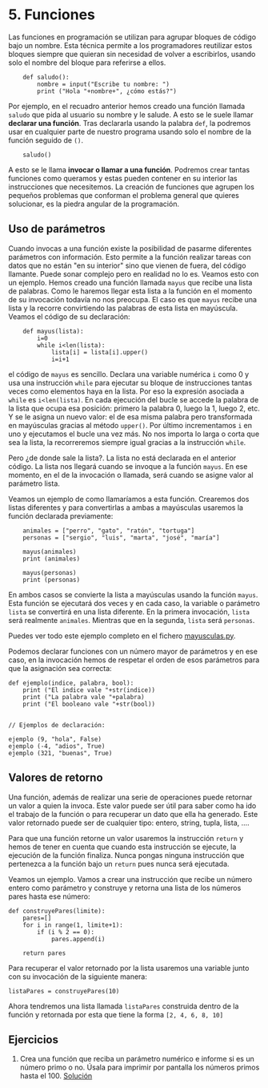 

# 5. Funciones

Las funciones en programación se utilizan para agrupar bloques de código bajo un
nombre. Esta técnica permite a los programadores reutilizar estos bloques
siempre que quieran sin necesidad de volver a escribirlos, usando solo el nombre
del bloque para referirse a ellos.


```
    def saludo():
        nombre = input("Escribe tu nombre: ")
        print ("Hola "+nombre+", ¿cómo estás?")
```

Por ejemplo, en el recuadro anterior hemos creado una función llamada `saludo`
que pida al usuario su nombre y le salude. A esto se le suele llamar **declarar
una función**. Tras declararla usando la palabra `def`, la podremos usar en
cualquier parte de nuestro programa usando solo el nombre de la función seguido
de `()`.

```
    saludo()
```

A esto se le llama **invocar o llamar a una función**. Podremos crear tantas
funciones como queramos y estas pueden contener en su interior las instrucciones
que necesitemos. La creación de funciones que agrupen los pequeños problemas que
conforman el problema general que quieres solucionar, es la piedra angular de la
programación.


## Uso de parámetros

Cuando invocas a una función existe la posibilidad de pasarme diferentes
parámetros con información. Esto permite a la función realizar tareas con datos
que no están "en su interior" sino que vienen de fuera, del código
llamante. Puede sonar complejo pero en realidad no lo es. Veamos esto con un
ejemplo. Hemos creado una función llamada `mayus` que recibe una lista de
palabras. Como le haremos llegar esta lista a la función en el momento de su
invocación todavía no nos preocupa. El caso es que `mayus` recibe una lista y la
recorre convirtiendo las palabras de esta lista en mayúscula. Veamos el código
de su declaración:

```
    def mayus(lista):
        i=0
        while i<len(lista):
            lista[i] = lista[i].upper()
            i=i+1

```

el código de `mayus` es sencillo. Declara una variable numérica `i` como 0 y usa
una instrucción `while` para ejecutar su bloque de instrucciones tantas veces
como elementos haya en la lista. Por eso la expresión asociada a `while` es
`i<len(lista)`. En cada ejecución del bucle se accede la palabra de la lista que
ocupa esa posición: primero la palabra 0, luego la 1, luego 2, etc. Y se le
asigna un nuevo valor: el de esa misma palabra pero transformada en mayúsculas
gracias al método `upper()`. Por último incrementamos `i` en uno y ejecutamos el
bucle una vez más. No nos importa lo larga o corta que sea la lista, la
recorreremos siempre igual gracias a la instrucción `while`.

Pero ¿de donde sale la lista?. La lista no está declarada en el anterior
código. La lista nos llegará cuando se invoque a la función `mayus`. En ese
momento, en el de la invocación o llamada, será cuando se asigne valor al
parámetro lista.

Veamos un ejemplo de como llamaríamos a esta función. Crearemos dos listas
diferentes y para convertirlas a ambas a mayúsculas usaremos la función
declarada previamente:

```
    animales = ["perro", "gato", "ratón", "tortuga"]
    personas = ["sergio", "luis", "marta", "josé", "maría"]

    mayus(animales)
    print (animales)

    mayus(personas)
    print (personas)
```

En ambos casos se convierte la lista a mayúsculas usando la función
`mayus`. Esta función se ejecutará dos veces y en cada caso, la variable o
parámetro `lista` se convertirá en una lista diferente. En la primera
invocación, `lista` será realmente `animales`. Mientras que en la segunda,
`lista` será `personas`.

Puedes ver todo este ejemplo completo en el fichero
[mayusculas.py](../src/mayusculas.py).

Podemos declarar funciones con un número mayor de parámetros y en ese caso, en
la invocación hemos de respetar el orden de esos parámetros para que la
asignación sea correcta:

```
def ejemplo(indice, palabra, bool):
    print ("El indice vale "+str(indice))
    print ("La palabra vale "+palabra)
    print ("El booleano vale "+str(bool))


// Ejemplos de declaración:

ejemplo (9, "hola", False)
ejemplo (-4, "adios", True)
ejemplo (321, "buenas", True)
```

## Valores de retorno

Una función, además de realizar una serie de operaciones puede retornar un valor
a quien la invoca. Este valor puede ser útil para saber como ha ido el trabajo
de la función o para recuperar un dato que ella ha generado. Este valor
retornado puede ser de cualquier tipo: entero, string, tupla, lista, ....

Para que una función retorne un valor usaremos la instrucción `return` y hemos
de tener en cuenta que cuando esta instrucción se ejecute, la ejecución de la
función finaliza. Nunca pongas ninguna instrucción que pertenezca a la función
bajo un `return` pues nunca será ejecutada. 

Veamos un ejemplo. Vamos a crear una instrucción que recibe un número entero
como parámetro y construye y retorna una lista de los números pares hasta ese
número:

```
def construyePares(limite):
    pares=[]
    for i in range(1, limite+1):
        if (i % 2 == 0):
            pares.append(i)
            
    return pares
```


Para recuperar el valor retornado por la lista usaremos una variable junto con
su invocación de la siguiente manera:

```
listaPares = construyePares(10)
```

Ahora tendremos una lista llamada `listaPares` construida dentro de la función y
retornada por esta que tiene la forma `[2, 4, 6, 8, 10]`





## Ejercicios

1. Crea una función que reciba un parámetro numérico e informe si es un número
   primo o no. Úsala para imprimir por pantalla los números primos hasta
   el 100. [Solución](../src/primos.py)
